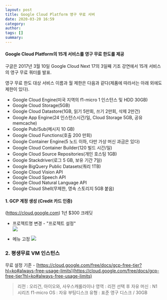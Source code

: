 ```yaml
---
layout: post
title: Google Cloud Platform 영구 무료 서버
date: 2020-03-20 16:59
category: 
author: 
tags: []
summary: 
---
```


#### Google Cloud Platform의 15개 서비스를 영구 무료 한도를 제공

구글은 2017년 3월 10일 Google Cloud Next 17의 3일째 기조 강연에서 15개 서비스의 영구 무료 쿼터를 발표.

영구 무료 한도 대상 서비스 이름과 월 제한은 다음과 같다(제품에 따라서는 아래 외에도 제한이 있다).

- Google Cloud Engine(미국 지역의 f1-micro 1 인스턴스 및 HDD 30GB)  
- Google Cloud Storage(5GB)  
- Google Cloud Datastore(1GB, 읽기 5만회, 쓰기 2만회, 삭제 2만건)  
- Google App Engine(24 인스턴스시간/일, Cloud Storage 5GB, 공유 memcache)  
- Google Pub/Sub(메시지 10 GB)  
- Google Cloud Functions(호출 200 만회)  
- Google Container Engine(5 노드 이하, 다만 가상 머신 과금은 있다)  
- Google Cloud Container Builder(120 빌드 시간/일)  
- Google Cloud Source Repositories(개인 호스팅 1GB)  
- Google Stackdriver(로그 5 GB, 보유 기간 7일)  
- Google BigQuery Public Datasets(쿼리 1TB)  
- Google Cloud Vision API  
- Google Cloud Speech API  
- Google Cloud Natural Language API  
- Google Cloud Shell(무제한, 영속 스토리지 5GB 붙음)  


#### 1. GCP 계정 생성 (Credit 카드 인증)
(https://cloud.google.com)
1년 $300 크레딧  

- 프로젝트명 변경 - "프로젝트 설정"  
![](https://i.postimg.cc/BbzrCxFD/gcp1.png)

- 메뉴 고정
![](https://i.postimg.cc/SRj08Znk/gcp2.png)

### 2. 평생무료 VM 인스턴스
무료 설정 기준 -  [https://cloud.google.com/free/docs/gcp-free-tier?hl=ko#always-free-usage-limits](https://cloud.google.com/free/docs/gcp-free-tier?hl=ko#always-free-usage-limits)  

> 리전 : 오리건, 아이오와, 사우스캐롤라이나
> 영역 : 리전 선택 후 자유
> 머신 : N1 시리즈 f1-micro
> OS : 자유
> 부팅디스크 유형 : 표준 영구 디스크 / 30GB



<!--stackedit_data:
eyJoaXN0b3J5IjpbODY5Mzk1MzMsNjEwNTUzNjI4LC01NzUxNz
YyMDEsNDQ4NTkzNTYzLDM4Njg3NzYyNiwyMDM4NjI0NzA4XX0=

-->